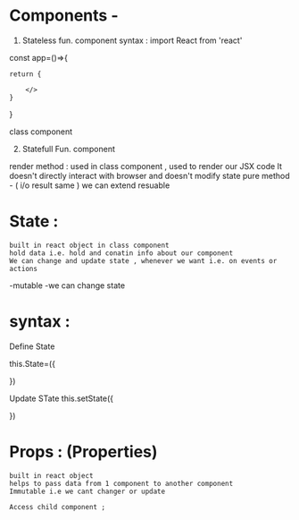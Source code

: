 # Components -

1. Stateless fun. component 
syntax :
    import React from 'react'

const app=()=>{

    return {
        
        </>
    }
}

 class component 

2. Statefull Fun. component 

render method : 
    used in class component , 
    used to render our JSX code 
    It doesn't directly interact with browser and doesn't modify state 
    pure method - ( i/o result same )
we can extend 
resuable 


# State :

    built in react object in class component 
    hold data i.e. hold and conatin info about our component 
    We can change and update state , whenever we want i.e. on events or actions

-mutable
-we can change state 

# syntax :

Define State 

this.State=({

})

Update STate 
this.setState({

})


# Props : (Properties)

    built in react object 
    helps to pass data from 1 component to another component 
    Immutable i.e we cant changer or update 

    Access child component ;
